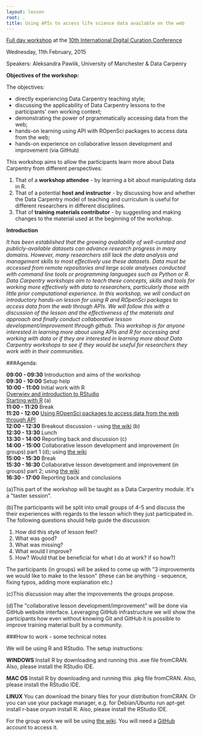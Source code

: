 ```yaml
---
layout: lesson
root: .
title: Using APIs to access life science data available on the web
---
```



[Full day workshop](http://www.dcc.ac.uk/events/idcc15/workshops#workshop2) at the 
[10th International Digital Curation Conference](http://www.dcc.ac.uk/events/idcc15)

Wednesday, 11th February, 2015


Speakers: Aleksandra Pawlik, University of Manchester & Data Carpenry  


**Objectives of the workshop:**  

The objectives:

 * directly experiencing Data Carpentry teaching style;  
 * discussing the applicability of Data Carpentry lessons to the participants' own working context;  
 * demonstrating the power of prgrammatically accessing data from the web;  
 * hands-on learning  using API with ROpenSci packages to access data from the web;  
 * hands-on experience on collaborative lesson development and improvement (via GitHub) 

This workshop aims to allow the participants learn more about Data Carpentry from different perspectives:    
1. That of a **workshop attendee** - by learning a bit about manipulating data in R.  
2. That of a potential **host and instructor** - by discussing how and whether the Data Carpentry model of teaching and curriculum is useful for different researchers in different disciplines.  
3. That of **training materials contributor** - by suggesting and making changes to the material used at the beginning of the workshop.





**Introduction**  

*It has been established that the growing availability of well-curated and publicly-available datasets can advance research progress in many domains. However, many researchers still lack the data analysis and management skills to most effectively use these datasets. Data must be accessed from remote repositories and large scale analyses conducted with command line tools or programming languages such as Python or R. Data Carpentry workshops aim to teach these concepts, skills and tools for working more effectively with data to researchers, particularly those with little prior computational experience. In this workshop, we will conduct an introductory hands-on lesson for using R and ROpenSci packages to access data from the web through APIs. We will follow this with a discussion of the lesson and the effectiveness of the materials and approach and finally conduct collaborative lesson development/improvement through github. This workshop is for anyone interested in learning more about using APIs and R for accessing and working with data or if they are interested in learning more about Data Carpentry workshops to see if they would be useful for researchers they work with in their communities.*


###Agenda:


**09:00 - 09:30** Introduction and aims of the workshop  
**09:30 - 10:00** Setup help  
**10:00 - 11:00** Initial work with R  
[Overwiev and introduction to RStudio](https://github.com/apawlik/datacarpentry/blob/master/lessons/R/00-before-we-start.Rmd)  
[Starting with  R](https://github.com/apawlik/datacarpentry/blob/master/lessons/R/01-intro-to-R.Rmd)    (a)  
**11:00 - 11:20** Break  
**11:20 - 12:00** [Using ROpenSci packages to access data from the web through API](http://apawlik.github.io/2015-02-11-idcc15/ropensci-package.html)  
**12:00 - 12:30** Breakout discussion -  using [the wiki](https://github.com/apawlik/2015-02-11-idcc15/wiki) (b)  
**12:30 - 13:30** Lunch  
**13:30 - 14:00** Reporting back and discussion (c)   
**14:00 - 15:00** Collaborative lesson development and improvement (in groups) part 1 (d);   using [the wiki](https://github.com/apawlik/2015-02-11-idcc15/wiki)   
**15:00 - 15:30** Break  
**15:30 - 16:30** Collaborative lesson development and improvement (in groups) part 2;  using [the wiki](https://github.com/apawlik/2015-02-11-idcc15/wiki)   
**16:30 - 17:00** Reporting back and conclusions


(a)This part of the workshop will be taught as a Data Carpentry module. It's a "taster session".  

(b)The participants will be split into small groups of 4-5 and discuss the their experiences with regards to the lesson which they just participated in. The following questions should help guide the discussion:    

1. How did this style of lesson feel?   
2. What was good?   
3. What was missing?   
4. What would I improve?  
5. How? Would that be beneficial for what I do at work? if so how?)  
  
The participants (in groups) will be asked to come up with "3 improvements we would like to make to the lesson" (these can be anything - sequence, fixing typos, adding more explanation etc.)
  
(c)This discussion may alter the improvements the groups propose.

(d)The "collaborative lesson development/improvement" will be done via GitHub website interface. Leveraging GitHub infrastructure we will show the participants how even without knowing Git and GitHub it is possible to improve training material built by a community.


###How to work - some technical notes

We will be using R and RStudio. The setup instructions:

**WINDOWS**
Install R by downloading and running this .exe file fromCRAN. Also, please install the RStudio IDE.

**MAC OS**
Install R by downloading and running this .pkg file fromCRAN. Also, please install the RStudio IDE.

**LINUX**
You can download the binary files for your distribution fromCRAN. Or you can use your package manager, e.g. for Debian/Ubuntu run apt-get install r-base oryum install R. Also, please install the RStudio IDE.

For the group work we will be using [the wiki](https://github.com/apawlik/2015-02-11-idcc15/wiki). You will need a [GitHub](https://github.com/) account to access it. 







